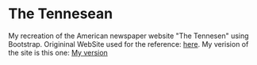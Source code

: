 # The Tennesean
My recreation of the American newspaper website "The Tennesen" using Bootstrap.
Origininal WebSite used for the reference: <a href="https://eu.tennessean.com/" target="_blank">here</a>.
My verision of the site is this one: <a href="https://jacoporialti.github.io/PPM_Tennesean/" target="_blank">My version</a> 
